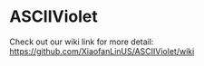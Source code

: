 # ASCIIViolet

Check out our wiki link for more detail:
https://github.com/XiaofanLinUS/ASCIIViolet/wiki
